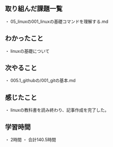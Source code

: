 ## 取り組んだ課題一覧
・ 05_linuxの001_linuxの基礎コマンドを理解する.md
## わかったこと
・ linuxの基礎について
## 次やること
・ 005.1_githubの/001_gitの基本.md
## 感じたこと
・ linuxの教科書を読み終わり、記事作成を完了した。
## 学習時間
・ 2時間
・ 合計140.5時間
